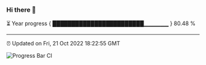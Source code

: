 ### Hi there 👋

⏳ Year progress { ████████████████████████▁▁▁▁▁▁ } 80.48 %

---

⏰ Updated on Fri, 21 Oct 2022 18:22:55 GMT

![Progress Bar CI](https://github.com/liununu/liununu/workflows/Progress%20Bar%20CI/badge.svg)
